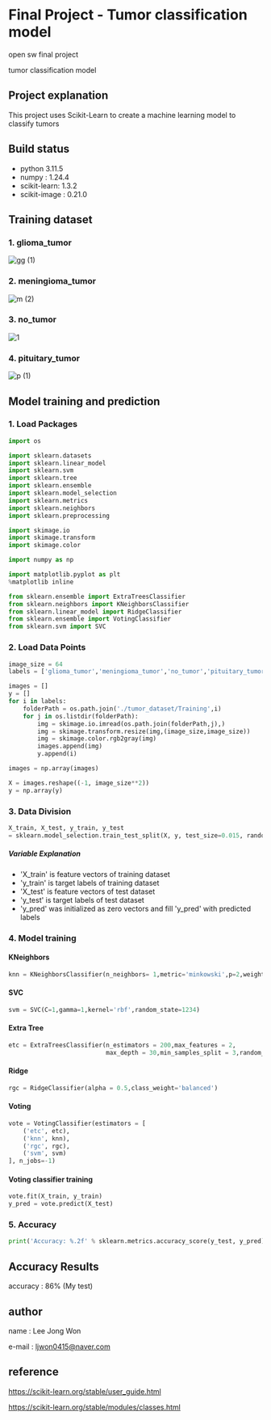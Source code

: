 # Final Project - Tumor classification model
open sw final project

tumor classification model

## Project explanation
This project uses Scikit-Learn to create a machine learning model to classify tumors

## Build status
- python 3.11.5
- numpy : 1.24.4
- scikit-learn: 1.3.2
- scikit-image : 0.21.0

## Training dataset
### 1. glioma_tumor
![gg (1)](https://github.com/Jongwon822/Jongwon_Final/assets/147024868/c926ec7c-235c-48ff-9110-7f8ecf071ace)
### 2. meningioma_tumor
![m (2)](https://github.com/Jongwon822/Jongwon_Final/assets/147024868/10af03d9-13d2-4223-aa0c-483e141720af)
### 3. no_tumor
![1](https://github.com/Jongwon822/Jongwon_Final/assets/147024868/a7c7171d-a4ce-4615-85a9-bfe56824e0dc)
### 4. pituitary_tumor
![p (1)](https://github.com/Jongwon822/Jongwon_Final/assets/147024868/886e39bc-6132-454b-a903-d89ff2ed4bb4)

## Model training and prediction

### 1. Load Packages
```python
import os

import sklearn.datasets
import sklearn.linear_model
import sklearn.svm
import sklearn.tree
import sklearn.ensemble
import sklearn.model_selection
import sklearn.metrics
import sklearn.neighbors
import sklearn.preprocessing

import skimage.io
import skimage.transform
import skimage.color

import numpy as np

import matplotlib.pyplot as plt 
%matplotlib inline

from sklearn.ensemble import ExtraTreesClassifier
from sklearn.neighbors import KNeighborsClassifier
from sklearn.linear_model import RidgeClassifier
from sklearn.ensemble import VotingClassifier
from sklearn.svm import SVC
```

### 2. Load Data Points
```python
image_size = 64
labels = ['glioma_tumor','meningioma_tumor','no_tumor','pituitary_tumor']

images = []
y = []
for i in labels:
    folderPath = os.path.join('./tumor_dataset/Training',i)
    for j in os.listdir(folderPath):
        img = skimage.io.imread(os.path.join(folderPath,j),)
        img = skimage.transform.resize(img,(image_size,image_size))
        img = skimage.color.rgb2gray(img)
        images.append(img)
        y.append(i)

images = np.array(images)

X = images.reshape((-1, image_size**2))
y = np.array(y)
```

### 3. Data Division
```python
X_train, X_test, y_train, y_test
= sklearn.model_selection.train_test_split(X, y, test_size=0.015, random_state=0)
```
##### Variable Explanation
- 'X_train' is feature vectors of training dataset
- 'y_train' is target labels of training dataset
- 'X_test' is feature vectors of test dataset
- 'y_test' is target labels of test dataset
- 'y_pred' was initialized as zero vectors and fill 'y_pred' with predicted labels

### 4. Model training
#### KNeighbors
```python
knn = KNeighborsClassifier(n_neighbors= 1,metric='minkowski',p=2,weights='distance',n_jobs=-1)
```

#### SVC
```python
svm = SVC(C=1,gamma=1,kernel='rbf',random_state=1234)
```

#### Extra Tree
```python
etc = ExtraTreesClassifier(n_estimators = 200,max_features = 2,
                           max_depth = 30,min_samples_split = 3,random_state = 1034,n_jobs = -1)
```

#### Ridge
```python
rgc = RidgeClassifier(alpha = 0.5,class_weight='balanced')
```

#### Voting
```python
vote = VotingClassifier(estimators = [
    ('etc', etc),
    ('knn', knn),
    ('rgc', rgc),
    ('svm', svm)
], n_jobs=-1)
```

#### Voting classifier training
```python
vote.fit(X_train, y_train)
y_pred = vote.predict(X_test)
```

### 5. Accuracy
```python
print('Accuracy: %.2f' % sklearn.metrics.accuracy_score(y_test, y_pred))
```

## Accuracy Results
accuracy : 86% (My test)

## author
name : Lee Jong Won

e-mail : ljwon0415@naver.com

## reference
https://scikit-learn.org/stable/user_guide.html

https://scikit-learn.org/stable/modules/classes.html
